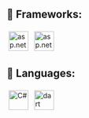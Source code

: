 <!-- [![GitHub Streak](https://streak-stats.demolab.com?user=rekardev1&theme=transparent&hide_border=true)](https://git.io/streak-stats)
</br>   -->

## 🧰 Frameworks:
<p>
  <img src="https://upload.wikimedia.org/wikipedia/commons/thumb/7/7d/Microsoft_.NET_logo.svg/800px-Microsoft_.NET_logo.svg.png" alt="asp.net" height="40" style="vertical-align:top; margin:4px">
  <img src="https://logosandtypes.com/wp-content/uploads/2021/04/flutter.svg" href="#" alt="asp.net" height="40" style="vertical-align:top; margin:4px">
</p>

## 🔨 Languages:
<p>
  <img src="https://static.javatpoint.com/csharp/images/c-sharp.png" alt="C#" height="40" style="vertical-align:top; margin:4px">
  <img src="https://cdn-images-1.medium.com/max/1200/1*knHF_qpxdtS8h0Z8EeqowA.png" alt="dart" height="40" style="vertical-align:top; margin:4px;">
</p>

